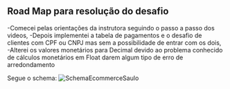 ## Road Map para resolução do desafio

-Comecei pelas orientações da instrutora seguindo o passo a passo dos videos, 
-Depois implementei a tabela de pagamentos e o desafio de clientes com CPF ou CNPJ mas sem a possibilidade de entrar com os dois, 
-Alterei os valores monetários para Decimal devido ao problema conhecido de cálculos monetários em Float darem algum tipo de erro de arredondamento

Segue o schema: ![SchemaEcommerceSaulo](ecommerce_relational_schemaSaulo.png)